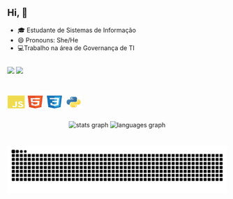 ## Hi, 👋

- 🎓 Estudante de Sistemas de Informação
- 😄 Pronouns: She/He
- 💻Trabalho na área de Governança de TI
##
<div>
<a href="https://mail.google.com/mail/u/0/?hl=pt-BR#inbox?compose=new"><img src="https://img.shields.io/badge/LinkedIn-0077B5?style=for-the-badge&logo=linkedin&logoColor=white"></a>
<a href="https://www.linkedin.com/in/beatrizferreiradesouza/"><img src="https://img.shields.io/badge/Gmail-D14836?style=for-the-badge&logo=gmail&logoColor=white"></a>
</div>

##

<div style="display: inline_block"><br>
  <img align="center" alt="Bea-Js" height="30" width="40" src="https://raw.githubusercontent.com/devicons/devicon/master/icons/javascript/javascript-plain.svg">
  <img align="center" alt="Bea-HTML" height="30" width="40" src="https://raw.githubusercontent.com/devicons/devicon/master/icons/html5/html5-original.svg">
  <img align="center" alt="Bea-CSS" height="30" width="40" src="https://raw.githubusercontent.com/devicons/devicon/master/icons/css3/css3-original.svg">
  <img align="center" alt="Bea-Python" height="30" width="40" src="https://raw.githubusercontent.com/devicons/devicon/master/icons/python/python-original.svg">
</div>

##

<div align="center">
  <img src="https://github-readme-stats.vercel.app/api?username=BeaFSouza&hide_title=false&hide_rank=false&show_icons=true&include_all_commits=true&count_private=true&disable_animations=false&theme=synthwave&locale=en&hide_border=false" height="135" alt="stats graph"  />
  <img src="https://github-readme-stats.vercel.app/api/top-langs?username=BeaFSouza&locale=en&hide_title=true&layout=compact&card_width=320&langs_count=7&theme=synthwave&hide_border=false" height="135" alt="languages graph"  />
</div>

#
<picture align="center">
  <source media="(prefers-color-scheme: dark)" srcset="https://raw.githubusercontent.com/BeaFSouza/BeaFSouza/output/github-contribution-grid-snake-dark.svg">
  <source media="(prefers-color-scheme: light)" srcset="https://raw.githubusercontent.com/BeaFSouza/BeaFSouza/output/github-contribution-grid-snake-dark.svg">
  <img align="center" alt="github contribution grid snake animation" src="https://raw.githubusercontent.com/BeaFSouza/BeaFSouza/output/github-contribution-grid-snake.svg">
</picture>



